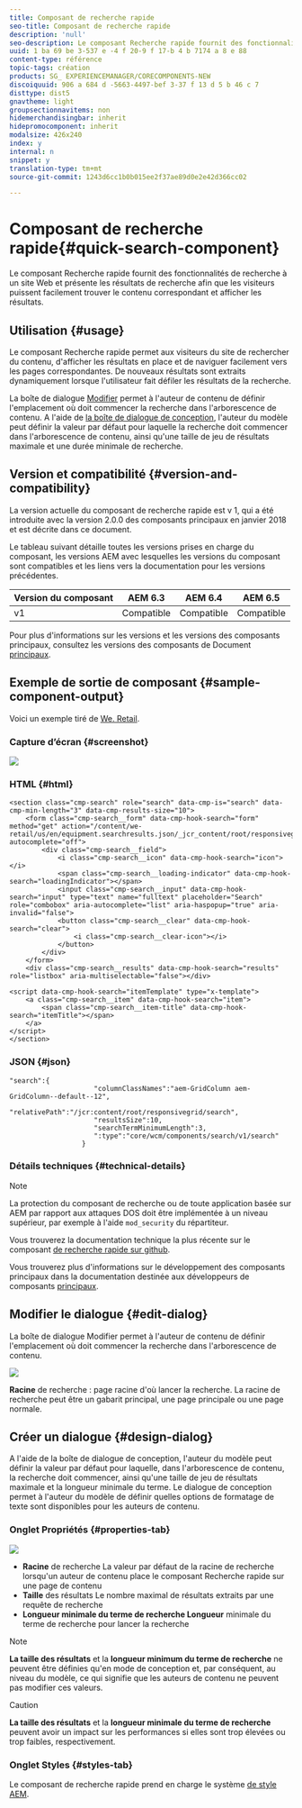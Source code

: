 ```yaml
---
title: Composant de recherche rapide
seo-title: Composant de recherche rapide
description: 'null'
seo-description: Le composant Recherche rapide fournit des fonctionnalités de recherche à un site Web et présente les résultats de recherche afin que les visiteurs puissent effectuer des recherches sur le site et filtrer les résultats.
uuid: 1 ba 69 be 3-537 e -4 f 20-9 f 17-b 4 b 7174 a 8 e 88
content-type: référence
topic-tags: création
products: SG_ EXPERIENCEMANAGER/CORECOMPONENTS-NEW
discoiquuid: 906 a 684 d -5663-4497-bef 3-37 f 13 d 5 b 46 c 7
disttype: dist5
gnavtheme: light
groupsectionnavitems: non
hidemerchandisingbar: inherit
hidepromocomponent: inherit
modalsize: 426x240
index: y
internal: n
snippet: y
translation-type: tm+mt
source-git-commit: 1243d6cc1b0b015ee2f37ae89d0e2e42d366cc02

---
```



# Composant de recherche rapide{#quick-search-component}

Le composant Recherche rapide fournit des fonctionnalités de recherche à un site Web et présente les résultats de recherche afin que les visiteurs puissent facilement trouver le contenu correspondant et afficher les résultats.

## Utilisation {#usage}

Le composant Recherche rapide permet aux visiteurs du site de rechercher du contenu, d&#39;afficher les résultats en place et de naviguer facilement vers les pages correspondantes. De nouveaux résultats sont extraits dynamiquement lorsque l&#39;utilisateur fait défiler les résultats de la recherche.

La boîte de dialogue [Modifier](#edit-dialog) permet à l&#39;auteur de contenu de définir l&#39;emplacement où doit commencer la recherche dans l&#39;arborescence de contenu. A l&#39;aide de [la boîte de dialogue de conception](#design-dialog), l&#39;auteur du modèle peut définir la valeur par défaut pour laquelle la recherche doit commencer dans l&#39;arborescence de contenu, ainsi qu&#39;une taille de jeu de résultats maximale et une durée minimale de recherche.

## Version et compatibilité {#version-and-compatibility}

La version actuelle du composant de recherche rapide est v 1, qui a été introduite avec la version 2.0.0 des composants principaux en janvier 2018 et est décrite dans ce document.

Le tableau suivant détaille toutes les versions prises en charge du composant, les versions AEM avec lesquelles les versions du composant sont compatibles et les liens vers la documentation pour les versions précédentes.

| Version du composant | AEM 6.3 | AEM 6.4 | AEM 6.5 |
|--- |--- |--- |--- |
| v1 | Compatible | Compatible | Compatible |

Pour plus d&#39;informations sur les versions et les versions des composants principaux, consultez les versions des composants de Document [principaux](versions.md).

## Exemple de sortie de composant {#sample-component-output}

Voici un exemple tiré de [We. Retail](https://helpx.adobe.com/experience-manager/6-5/sites/developing/using/we-retail.html).

### Capture d’écran {#screenshot}

![](assets/screen_shot_2018-01-19at094248.png)

### HTML {#html}

```
<section class="cmp-search" role="search" data-cmp-is="search" data-cmp-min-length="3" data-cmp-results-size="10">
    <form class="cmp-search__form" data-cmp-hook-search="form" method="get" action="/content/we-retail/us/en/equipment.searchresults.json/_jcr_content/root/responsivegrid/search" autocomplete="off">
        <div class="cmp-search__field">
            <i class="cmp-search__icon" data-cmp-hook-search="icon"></i>
            <span class="cmp-search__loading-indicator" data-cmp-hook-search="loadingIndicator"></span>
            <input class="cmp-search__input" data-cmp-hook-search="input" type="text" name="fulltext" placeholder="Search" role="combobox" aria-autocomplete="list" aria-haspopup="true" aria-invalid="false">
            <button class="cmp-search__clear" data-cmp-hook-search="clear">
                <i class="cmp-search__clear-icon"></i>
            </button>
        </div>
    </form>
    <div class="cmp-search__results" data-cmp-hook-search="results" role="listbox" aria-multiselectable="false"></div>
    
<script data-cmp-hook-search="itemTemplate" type="x-template">
    <a class="cmp-search__item" data-cmp-hook-search="item">
        <span class="cmp-search__item-title" data-cmp-hook-search="itemTitle"></span>
    </a>
</script>
</section>
```

### JSON {#json}

```
"search":{  
                     "columnClassNames":"aem-GridColumn aem-GridColumn--default--12",
                     "relativePath":"/jcr:content/root/responsivegrid/search",
                     "resultsSize":10,
                     "searchTermMinimumLength":3,
                     ":type":"core/wcm/components/search/v1/search"
                  }
```

### Détails techniques {#technical-details}

>[!NOTE]
>
>La protection du composant de recherche ou de toute application basée sur AEM par rapport aux attaques DOS doit être implémentée à un niveau supérieur, par exemple à l&#39;aide `mod_security` du répartiteur.

Vous trouverez la documentation technique la plus récente sur le composant [de recherche rapide sur github](https://github.com/adobe/aem-core-wcm-components/blob/master/content/src/content/jcr_root/apps/core/wcm/components/search/v1/search).

Vous trouverez plus d&#39;informations sur le développement des composants principaux dans la documentation destinée aux développeurs de composants [principaux](developing.md).

## Modifier le dialogue {#edit-dialog}

La boîte de dialogue Modifier permet à l&#39;auteur de contenu de définir l&#39;emplacement où doit commencer la recherche dans l&#39;arborescence de contenu.

![](assets/screen_shot_2018-04-03at120132.png)

**Racine** de recherche : page racine d&#39;où lancer la recherche. La racine de recherche peut être un gabarit principal, une page principale ou une page normale.

## Créer un dialogue {#design-dialog}

A l&#39;aide de la boîte de dialogue de conception, l&#39;auteur du modèle peut définir la valeur par défaut pour laquelle, dans l&#39;arborescence de contenu, la recherche doit commencer, ainsi qu&#39;une taille de jeu de résultats maximale et la longueur minimale du terme. Le dialogue de conception permet à l&#39;auteur du modèle de définir quelles options de formatage de texte sont disponibles pour les auteurs de contenu.

### Onglet Propriétés {#properties-tab}

![](assets/screen_shot_2018-04-03at120028.png)

* **Racine**
de recherche La valeur par défaut de la racine de recherche lorsqu&#39;un auteur de contenu place le composant Recherche rapide sur une page de contenu
* **Taille**
des résultats Le nombre maximal de résultats extraits par une requête de recherche
* **Longueur minimale du terme de recherche Longueur** minimale du terme de recherche pour lancer la recherche

>[!NOTE]
>
>**La taille des résultats** et la **longueur minimum du terme de recherche** ne peuvent être définies qu&#39;en mode de conception et, par conséquent, au niveau du modèle, ce qui signifie que les auteurs de contenu ne peuvent pas modifier ces valeurs.

>[!CAUTION]
>
>**La taille des résultats** et la **longueur minimale du terme de recherche** peuvent avoir un impact sur les performances si elles sont trop élevées ou trop faibles, respectivement.

### Onglet Styles {#styles-tab}

Le composant de recherche rapide prend en charge le système [de style AEM](authoring.md#component-styling).
